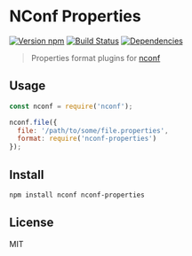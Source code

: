 NConf Properties
================
[![Version npm](https://img.shields.io/npm/v/nconf-properties.svg)](https://www.npmjs.com/package/nconf-properties)
[![Build Status](https://img.shields.io/travis/AdrieanKhisbe/nconf-properties/master.svg)](https://travis-ci.org/AdrieanKhisbe/nconf-properties)
[![Dependencies](https://img.shields.io/david/AdrieanKhisbe/nconf-properties.svg)](https://david-dm.org/AdrieanKhisbe/nconf-properties)

> Properties format plugins for [nconf](https://www.npmjs.org/package/nconf)

## Usage

```js
const nconf = require('nconf');

nconf.file({
  file: '/path/to/some/file.properties',
  format: require('nconf-properties')
});
```

## Install

```bash
npm install nconf nconf-properties
```

## License

MIT
